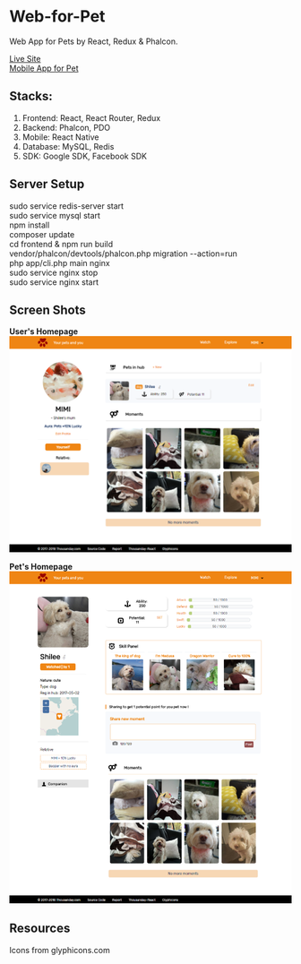# Web-for-Pet
Web App for Pets by React, Redux & Phalcon.   
  
[Live Site](http://pet.nextvisioner.com)  
[Mobile App for Pet](https://github.com/byn9826/Thousanday-Mobile) 
  
Stacks:  
--
1. Frontend: React, React Router, Redux  
2. Backend: Phalcon, PDO    
3. Mobile: React Native  
4. Database: MySQL, Redis  
5. SDK: Google SDK, Facebook SDK  
  
Server Setup  
--
sudo service redis-server start  
sudo service mysql start  
npm install  
composer update  
cd frontend & npm run build   
vendor/phalcon/devtools/phalcon.php migration --action=run   
php app/cli.php main nginx  
sudo service nginx stop  
sudo service nginx start  
   
Screen Shots
--
<b>User's Homepage</b>  
![user](https://raw.githubusercontent.com/byn9826/Thousand-Day/master/~legend/user.png)  

<b>Pet's Homepage</b>  
![pet](https://raw.githubusercontent.com/byn9826/Thousand-Day/master/~legend/pet.png)  
  
Resources
--
Icons from glyphicons.com
